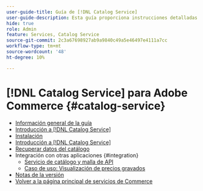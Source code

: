 ```yaml
---
user-guide-title: Guía de [!DNL Catalog Service]
user-guide-description: Esta guía proporciona instrucciones detalladas para usar  [!DNL Catalog Service] for Adobe Commerce.
hide: true
role: Admin
feature: Services, Catalog Service
source-git-commit: 2c3a67698927ab9a9840c49a5e46497e4111a7cc
workflow-type: tm+mt
source-wordcount: '48'
ht-degree: 10%

---
```


# [!DNL Catalog Service] para Adobe Commerce {#catalog-service}

- [Información general de la guía](guide-overview.md)
- [Introducción a  [!DNL Catalog Service]](overview.md)
- [Instalación](installation.md)
- [Introducción a  [!DNL Catalog Service]](get-started.md)
- [Recuperar datos del catálogo](graphql-queries.md)
- Integración con otras aplicaciones {#integration}
   - [Servicio de catálogo y malla de API](mesh.md)
   - [Caso de uso: Visualización de precios gravados](taxes.md)
- [Notas de la versión](release-notes.md)
- [Volver a la página principal de servicios de Commerce](https://experienceleague.adobe.com/en/docs/commerce/user-guides/home)


